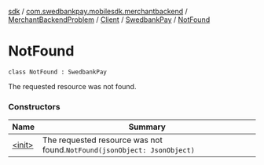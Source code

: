 [sdk](../../../../../index.md) / [com.swedbankpay.mobilesdk.merchantbackend](../../../../index.md) / [MerchantBackendProblem](../../../index.md) / [Client](../../index.md) / [SwedbankPay](../index.md) / [NotFound](./index.md)

# NotFound

`class NotFound : SwedbankPay`

The requested resource was not found.

### Constructors

| Name | Summary |
|---|---|
| [&lt;init&gt;](-init-.md) | The requested resource was not found.`NotFound(jsonObject: JsonObject)` |
